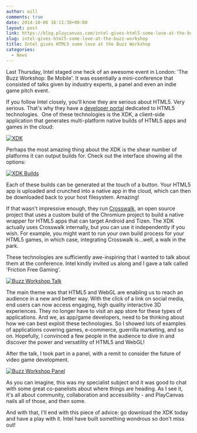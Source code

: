 ```yaml
---
author: will
comments: true
date: 2014-10-06 16:11:39+00:00
layout: post
link: https://blog.playcanvas.com/intel-gives-html5-some-love-at-the-buzz-workshop/
slug: intel-gives-html5-some-love-at-the-buzz-workshop
title: Intel gives HTML5 some love at the Buzz Workshop
categories:
  - News
---
```


Last Thursday, Intel staged one heck of an awesome event in London: 'The Buzz Workshop: Be Mobile'. It was essentially a mini-conference that consisted of talks given by industry experts, a panel and even an indie game pitch event.

If you follow Intel closely, you'll know they are serious about HTML5. Very serious. That's why they have a [developer portal](https://software.intel.com/en-us/html5/home) dedicated to HTML5 technologies.  One of these technologies is the XDK, a client-side application that generates multi-platform native builds of HTML5 apps and games in the cloud:

[![XDK](/img/xdk.png)](/img/xdk.png)

Perhaps the most amazing thing about the XDK is the shear number of platforms it can output builds for. Check out the interface showing all the options:

[![XDK Builds](/img/xdk-builds.png)](/img/xdk-builds.png)

Each of these builds can be generated at the touch of a button. Your HTML5 app is uploaded and crunched into a native app in the cloud, which can then be downloaded back to your host filesystem. Amazing!

If that wasn't impressive enough, they run [Crosswalk](https://en.wikipedia.org/wiki/Crosswalk_Project), an open source project that uses a custom build of the Chromium project to build a native wrapper for HTML5 apps that can target Android and Tizen. The XDK actually uses Crosswalk internally, but you can use it independently if you wish. For example, you might want to run your own build process for your HTML5 games, in which case, integrating Crosswalk is...well, a walk in the park.

These technologies are sufficiently awe-inspiring that I wanted to talk about them at the conference. Intel kindly invited us along and I gave a talk called 'Friction Free Gaming'.

[![Buzz Workshop Talk](/img/buzz-workshop-talk.png)](/img/buzz-workshop-talk.png)

The main theme was that HTML5 and WebGL are enabling us to reach an audience in a new and better way. With the click of a link on social media, end users can now access engaging, high quality interactive 3D experiences. They no longer have to visit an app store for these types of applications. And we, as app/game developers, need to be thinking about how we can best exploit these technologies. So I showed lots of examples of applications covering games, e-commerce, guerrilla marketing, and so on. Hopefully, I convinced a few people in the audience to dive in and discover the power and versatility of HTML5 and WebGL!

After the talk, I took part in a panel, with a remit to consider the future of video game development.

[![Buzz Workshop Panel](/img/buzz-workshop-panel.png)](/img/buzz-workshop-panel.png)

As you can imagine, this was my specialist subject and it was good to chat with some great co-panelists about where things are heading. As I see it, it's all about community, collaboration and accessibility - and PlayCanvas nails all of those, and then some.

And with that, I'll end with this piece of advice: go download the XDK today and have a play with it. Intel have built something wondrous so don't miss out!
